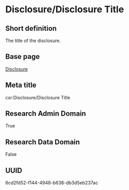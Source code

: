 # Disclosure/Disclosure Title
## Short definition
The title of the disclosure.
## Base page
[Disclosure](https://github.com/EuroCRIS/CASRAI-Dictionairies/blob/main/Objects/Disclosure.md)
## Meta title
csr:Disclosure/Disclosure Title
## Research Admin Domain
True
## Research Data Domain
False
## UUID
6cd2fd52-f144-4948-b638-db3d5eb237ac
